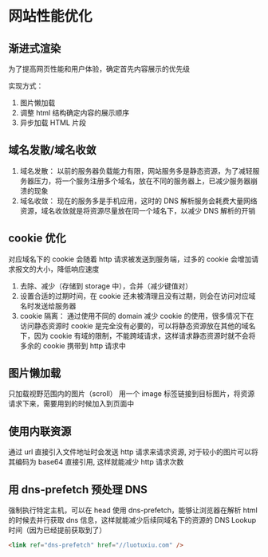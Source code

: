 # 网站性能优化

## 渐进式渲染

为了提高网页性能和用户体验，确定首先内容展示的优先级

实现方式：

1. 图片懒加载
2. 调整 html 结构确定内容的展示顺序
3. 异步加载 HTML 片段

## 域名发散/域名收敛

1. 域名发散： 以前的服务器负载能力有限，网站服务多是静态资源，为了减轻服务器压力，将一个服务注册多个域名，放在不同的服务器上，已减少服务器崩溃的现象
2. 域名收敛： 现在的服务多是手机应用，这时的 DNS 解析服务会耗费大量网络资源，域名收敛就是将资源尽量放在同一个域名下，以减少 DNS 解析的开销

## cookie 优化

对应域名下的 cookie 会随着 http 请求被发送到服务端，过多的 cookie 会增加请求报文的大小，降低响应速度

1. 去除、减少（存储到 storage 中），合并（减少键值对）
2. 设置合适的过期时间，在 cookie 还未被清理且没有过期，则会在访问对应域名时发送给服务器
3. cookie 隔离： 通过使用不同的 domain 减少 cookie 的使用，很多情况下在访问静态资源时 cookie 是完全没有必要的，可以将静态资源放在其他的域名下，因为 cookie 有域的限制，不能跨域请求，这样请求静态资源时就不会将多余的 cookie 携带到 http 请求中

## 图片懒加载

只加载视野范围内的图片（scroll）
用一个 image 标签链接到目标图片，将资源请求下来，需要用到的时候加入到页面中

## 使用内联资源

通过 url 直接引入文件地址时会发送 http 请求来请求资源, 对于较小的图片可以将其编码为 base64 直接引用, 这样就能减少 http 请求次数

## 用 dns-prefetch 预处理 DNS

强制执行特定主机，可以在 head 使用 dns-prefetch，能够让浏览器在解析 html 的时候去并行获取 dns 信息，这样就能减少后续同域名下的资源的 DNS Lookup 时间（因为已经提前获取到了）

```html
<link ref="dns-prefetch" href="//luotuxiu.com" />
```
